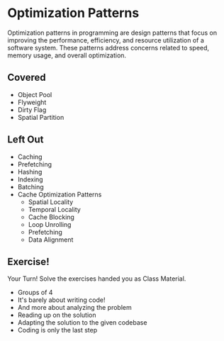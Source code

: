 # Optimization Patterns

Optimization patterns in programming are design patterns that focus on improving the performance, efficiency, and resource utilization of a software system. These patterns address concerns related to speed, memory usage, and overall optimization.

## Covered

- Object Pool
- Flyweight
- Dirty Flag
- Spatial Partition

## Left Out

- Caching
- Prefetching
- Hashing
- Indexing
- Batching
- Cache Optimization Patterns
  - Spatial Locality
  - Temporal Locality
  - Cache Blocking
  - Loop Unrolling
  - Prefetching
  - Data Alignment

## Exercise!

Your Turn! Solve the exercises handed you as Class Material.

- Groups of 4
- It's barely about writing code!
- And more about analyzing the problem
- Reading up on the solution
- Adapting the solution to the given codebase
- Coding is only the last step
